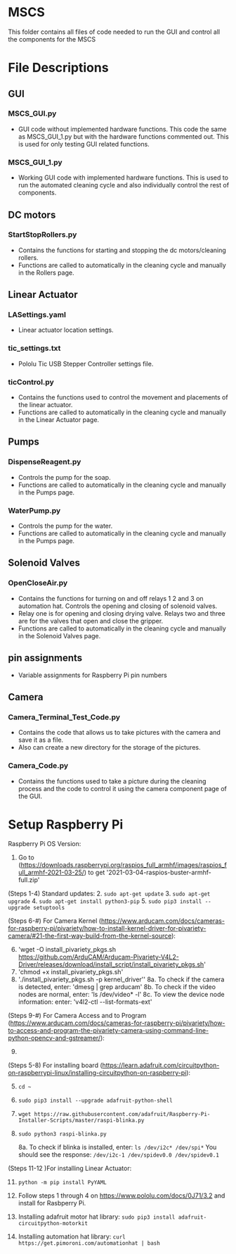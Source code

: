 # MSCS

This folder contains all files of code needed to run the GUI and control all the components for the MSCS 

# File Descriptions

## GUI
 ### MSCS_GUI.py
 - GUI code without implemented hardware functions. This code the same as MSCS_GUI_1.py but with the hardware functions commented out. This is used for only testing  GUI related functions.
 ### MSCS_GUI_1.py
 - Working GUI code with implemented hardware functions. This is used to run the automated cleaning cycle and also individually control the rest of components. 


## DC motors
 ### StartStopRollers.py
 - Contains the functions for starting and stopping the dc motors/cleaning rollers. 
 - Functions are called to automatically in the cleaning cycle and manually in the Rollers page. 
 
 
## Linear Actuator 
 ### LASettings.yaml
 - Linear actuator location settings.
 ### tic_settings.txt
 - Pololu Tic USB Stepper Controller settings file.
 ### ticControl.py
 - Contains the functions used to control the movement and placements of the linear actuator.
 - Functions are called to automatically in the cleaning cycle and manually in the Linear Actuator page.


## Pumps
 ### DispenseReagent.py
 - Controls the pump for the soap. 
 - Functions are called to automatically in the cleaning cycle and manually in the Pumps page. 
 ### WaterPump.py
 -  Controls the pump for the water. 
 -  Functions are called to automatically in the cleaning cycle and manually in the Pumps page.


## Solenoid Valves
 ### OpenCloseAir.py
 - Contains the functions for turning on and off relays 1 2 and 3 on automation hat. Controls the opening and closing of solenoid valves. 
 - Relay one is for opening and closing drying valve. Relays two and three are for the valves that open and close the gripper. 
 - Functions are called to automatically in the cleaning cycle and manually in the Solenoid Valves page.
 

## pin assignments
 - Variable assignments for Raspberry Pi pin numbers
 
## Camera
 ### Camera_Terminal_Test_Code.py
 - Contains the code that allows us to take pictures with the camera and save it as a file.
 - Also can create a new directory for the storage of the pictures.
 ### Camera_Code.py
 - Contains the functions used to take a picture during the cleaning process and the code to control it using the camera component page of the GUI.
 
# Setup Raspberry Pi
Raspberry Pi OS Version:
1. Go to (https://downloads.raspberrypi.org/raspios_full_armhf/images/raspios_full_armhf-2021-03-25/) to get '2021-03-04-raspios-buster-armhf-full.zip'

(Steps 1-4) Standard updates: 
2. `sudo apt-get update`
3. `sudo apt-get upgrade` 
4. `sudo apt-get install python3-pip`
5. `sudo pip3 install --upgrade setuptools`

(Steps 6-#) For Camera Kernel (https://www.arducam.com/docs/cameras-for-raspberry-pi/pivariety/how-to-install-kernel-driver-for-pivariety-camera/#21-the-first-way-build-from-the-kernel-source):

6. 'wget -O install_pivariety_pkgs.sh https://github.com/ArduCAM/Arducam-Pivariety-V4L2-Driver/releases/download/install_script/install_pivariety_pkgs.sh'
7. 'chmod +x install_pivariety_pkgs.sh'
8. './install_pivariety_pkgs.sh -p kernel_driver''
   8a. To check if the camera is detected, enter: 'dmesg | grep arducam'
   8b. To check if the video nodes are normal, enter: 'ls /dev/video* -l'
   8c. To view the device node information: enter: 'v4l2-ctl --list-formats-ext'

(Steps 9-#) For Camera Access and to Program (https://www.arducam.com/docs/cameras-for-raspberry-pi/pivariety/how-to-access-and-program-the-pivariety-camera-using-command-line-python-opencv-and-gstreamer/):

9. 

(Steps 5-8) For installing board (https://learn.adafruit.com/circuitpython-on-raspberrypi-linux/installing-circuitpython-on-raspberry-pi):

5. `cd ~`
6. `sudo pip3 install --upgrade adafruit-python-shell`
7. `wget https://raw.githubusercontent.com/adafruit/Raspberry-Pi-Installer-Scripts/master/raspi-blinka.py`
8. `sudo python3 raspi-blinka.py`

   8a. To check if blinka is installed, enter: `ls /dev/i2c* /dev/spi*`
       You should see the response: 
       `/dev/i2c-1 /dev/spidev0.0 /dev/spidev0.1`

(Steps 11-12 )For installing Linear Actuator: 

11. `python -m pip install PyYAML`
12. Follow steps 1 through 4 on https://www.pololu.com/docs/0J71/3.2 and install for Rasbperry Pi.

14. Installing adafruit motor hat library: `sudo pip3 install adafruit-circuitpython-motorkit`
15. Installing automation hat library: `curl https://get.pimoroni.com/automationhat | bash`
